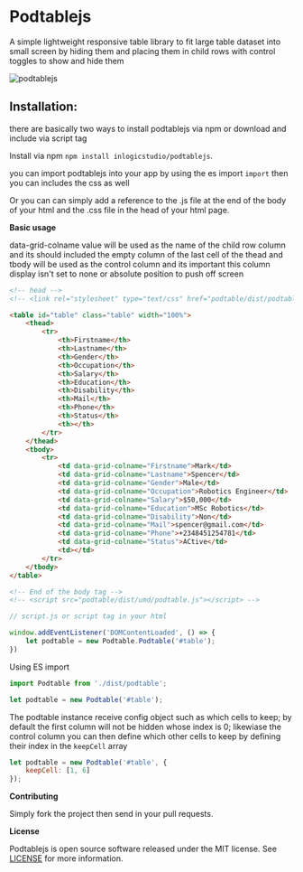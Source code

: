 # Podtablejs
A simple lightweight responsive table library to fit large table dataset into small screen by hiding them and placing them in child rows with control toggles to show and hide them

![podtablejs](https://github.com/inlogicstudio/podtable/blob/dev/examples/podtablejs.png)

## Installation:

there are basically two ways to install podtablejs via npm or download and include via script tag

Install via npm `npm install inlogicstudio/podtablejs`.

you can import podtablejs into your app by using the es import  `import` then you can includes the css as well

Or you can can simply add a reference to the .js file at the end of the body of your html and the .css file in the head of your html page. 

**Basic usage**

data-grid-colname value will be used as the name of the child row column and its should included
the empty  column of the last cell of the thead and tbody will be used as the control column and its important this column display isn't set to none or absolute position to push off screen

```html
<!-- head -->
<!-- <link rel="stylesheet" type="text/css" href="podtable/dist/podtable.css"> -->

<table id="table" class="table" width="100%">
    <thead>
        <tr>
            <th>Firstname</th>
            <th>Lastname</th>
            <th>Gender</th>
            <th>Occupation</th>
            <th>Salary</th>
            <th>Education</th>
            <th>Disability</th>
            <th>Mail</th>
            <th>Phone</th>
            <th>Status</th>
            <th></th>
        </tr>
    </thead>
    <tbody>
        <tr>
            <td data-grid-colname="Firstname">Mark</td>
            <td data-grid-colname="Lastname">Spencer</td>
            <td data-grid-colname="Gender">Male</td>
            <td data-grid-colname="Occupation">Robotics Engineer</td>
            <td data-grid-colname="Salary">$50,000</td>
            <td data-grid-colname="Education">MSc Robotics</td>
            <td data-grid-colname="Disability">Non</td>
            <td data-grid-colname="Mail">spencer@gmail.com</td>
            <td data-grid-colname="Phone">+2348451254781</td>
            <td data-grid-colname="Status">ACtive</td>
            <td></td>
        </tr>
    </tbody>
</table>

<!-- End of the body tag -->
<!-- <script src="podtable/dist/umd/podtable.js"></script> -->
```

```js
// script.js or script tag in your html

window.addEventListener('DOMContentLoaded', () => {
    let podtable = new Podtable.Podtable('#table');
})
```
Using ES import

```js
import Podtable from './dist/podtable';

let podtable = new Podtable('#table');
```

The podtable instance receive config object such as which cells to keep; by default the first column will not be hidden whose index is 0;
likewiase the control column you can then define which other cells to keep by defining their index in the `keepCell` array

```js
let podtable = new Podtable('#table', {
    keepCell: [1, 6]
});
```

**Contributing**

Simply fork the project then send in your pull requests.

**License**

Podtablejs is open source software released under the MIT license. See [LICENSE](LICENSE) for more information.